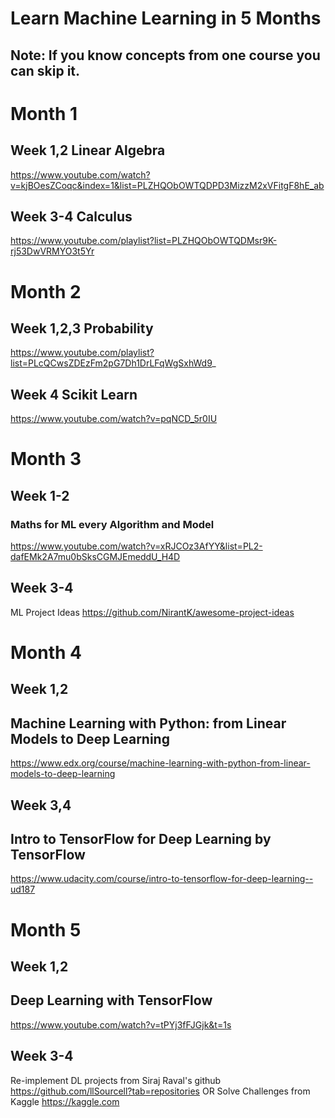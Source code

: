 # Learn Machine Learning in 5 Months 

## Note: If you know concepts from one course you can skip it.


# Month 1

## Week 1,2 Linear Algebra
https://www.youtube.com/watch?v=kjBOesZCoqc&index=1&list=PLZHQObOWTQDPD3MizzM2xVFitgF8hE_ab

## Week 3-4 Calculus
https://www.youtube.com/playlist?list=PLZHQObOWTQDMsr9K-rj53DwVRMYO3t5Yr

# Month 2

## Week 1,2,3 Probability
https://www.youtube.com/playlist?list=PLcQCwsZDEzFm2pG7Dh1DrLFqWgSxhWd9_

## Week 4 Scikit Learn
https://www.youtube.com/watch?v=pqNCD_5r0IU

# Month 3

## Week 1-2
### Maths for ML every Algorithm and Model
https://www.youtube.com/watch?v=xRJCOz3AfYY&list=PL2-dafEMk2A7mu0bSksCGMJEmeddU_H4D

## Week 3-4
ML Project Ideas
https://github.com/NirantK/awesome-project-ideas

# Month 4

## Week 1,2 
## Machine Learning with Python: from Linear Models to Deep Learning
https://www.edx.org/course/machine-learning-with-python-from-linear-models-to-deep-learning

## Week 3,4
## Intro to TensorFlow for Deep Learning by TensorFlow
https://www.udacity.com/course/intro-to-tensorflow-for-deep-learning--ud187

# Month 5 

## Week 1,2
## Deep Learning with TensorFlow
https://www.youtube.com/watch?v=tPYj3fFJGjk&t=1s

## Week 3-4 
Re-implement DL projects from Siraj Raval's github
https://github.com/llSourcell?tab=repositories
OR
Solve Challenges from Kaggle
https://kaggle.com
